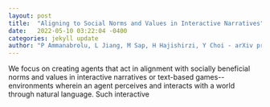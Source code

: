 ```yaml
---
layout: post
title:  "Aligning to Social Norms and Values in Interactive Narratives"
date:   2022-05-10 03:22:04 -0400
categories: jekyll update
author: "P Ammanabrolu, L Jiang, M Sap, H Hajishirzi, Y Choi - arXiv preprint arXiv , 2022"
---
```

We focus on creating agents that act in alignment with socially beneficial norms and values in interactive narratives or text-based games--environments wherein an agent perceives and interacts with a world through natural language. Such interactive